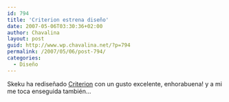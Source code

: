 ```yaml
---
id: 794
title: 'Criterion estrena diseño'
date: 2007-05-06T03:30:36+02:00
author: Chavalina
layout: post
guid: http://www.wp.chavalina.net/?p=794
permalink: /2007/05/06/post-794/
categories:
  - Diseño
---
```

Skeku ha rediseñado <a href="http://www.criteriondg.info/wordpress" target="_blank">Criterion</a> con un gusto excelente, enhorabuena! y a mi me toca enseguida también…